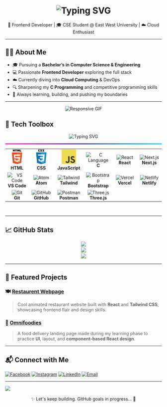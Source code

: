 <!-- Animated Header -->
<h1 align="center">
  <img src="https://readme-typing-svg.demolab.com?font=Fira+Code&weight=500&size=26&pause=1000&color=00FFAA&center=true&vCenter=true&width=435&lines=Hi+I'm+Taskin+Billah+Tamim!;Frontend+Developer+%7C+CSE+Student+%7C+Tech+Lover;Always+learning+%F0%9F%92%AA+Always+building!+%F0%9F%9A%80" alt="Typing SVG" />
</h1>

<p align="center">
  🚀 Frontend Developer | 🎓 CSE Student @ East West University | ☁️ Cloud Enthusiast
</p>

---

## 🧑‍💻 About Me

- 🎓 Pursuing a **Bachelor’s in Computer Science & Engineering**
- 💻 Passionate **Frontend Developer** exploring the full stack
- ☁️ Currently diving into **Cloud Computing** & DevOps
- 🔍 Sharpening my **C Programming** and competitive programming skills
- 🌱 Always learning, building, and pushing my boundaries

---
<div style="text-align: center;">
  <img 
    src="https://i.pinimg.com/originals/a5/3b/c3/a53bc3eb7390edcb1711945f882a92cc.gif" 
    alt="Responsive GIF" 
    style="max-width: 100%; height: auto;"
  />
</div>


<!-- Skill Icons -->
<h2>🧰 Tech Toolbox</h2>

<!-- Gradient Header with Typing Animation -->
<p align="center">
  <img src="https://readme-typing-svg.demolab.com?font=Fira+Code&size=24&pause=1000&color=FF6B6B&center=true&vCenter=true&width=500&lines=🔥+My+Tech+Toolbox+%F0%9F%94%A5;Crafted+for+the+Future+%F0%9F%9A%80" alt="Typing SVG" />
</p>

<!-- Gradient-style line -->
<hr style="height: 3px; background: linear-gradient(to right, #ff00cc, #333399, #00ccff); border: none;">

<!-- Tech Toolbox Table with GIF Icons -->
<table align="center">
  <tr>
    <td align="center" width="100">
      <img src="https://raw.githubusercontent.com/devicons/devicon/master/icons/html5/html5-original-wordmark.svg" width="48" alt="HTML" />
      <br><b>HTML</b>
    </td>
    <td align="center" width="100">
      <img src="https://raw.githubusercontent.com/devicons/devicon/master/icons/css3/css3-original-wordmark.svg" width="48" alt="CSS" />
      <br><b>CSS</b>
    </td>
    <td align="center" width="100">
      <img src="https://raw.githubusercontent.com/devicons/devicon/master/icons/javascript/javascript-original.svg" width="48" alt="JavaScript" />
      <br><b>JavaScript</b>
    </td>
    <td align="center" width="100">
      <img src="https://media.giphy.com/media/IeRdg7c5z7BTdhp3fS/giphy.gif" width="48" alt="C Language" />
      <br><b>C</b>
    </td>
    <td align="center" width="100">
      <img src="https://media.giphy.com/media/eNAsjO55tPbgaor7ma/giphy.gif" width="48" alt="React" />
      <br><b>React</b>
    </td>
    <td align="center" width="100">
      <img src="https://media.giphy.com/media/qgQUggAC3Pfv687qPC/giphy.gif" width="48" alt="Next.js" />
      <br><b>Next.js</b>
    </td>
  </tr>

  <tr>
    <td align="center" width="100">
      <img src="https://cdn.jsdelivr.net/gh/devicons/devicon/icons/vscode/vscode-original.svg" width="48" alt="VS Code" />
      <br><b>VS Code</b>
    </td>
    <td align="center" width="100">
      <img src="https://cdn.jsdelivr.net/gh/devicons/devicon/icons/atom/atom-original.svg" width="48" alt="Atom" />
      <br><b>Atom</b>
    </td>
    <td align="center" width="100">
      <img src="https://media.giphy.com/media/XAxylRMCdpbEWUAvr8/giphy.gif" width="48" alt="Tailwind" />
      <br><b>Tailwind</b>
    </td>
    <td align="center" width="100">
      <img src="https://cdn.jsdelivr.net/gh/devicons/devicon/icons/bootstrap/bootstrap-original.svg" width="48" alt="Bootstrap" />
      <br><b>Bootstrap</b>
    </td>
    <td align="center" width="100">
      <img src="https://www.vectorlogo.zone/logos/vercel/vercel-icon.svg" width="48" alt="Vercel" />
      <br><b>Vercel</b>
    </td>
    <td align="center" width="100">
      <img src="https://cdn.jsdelivr.net/gh/devicons/devicon/icons/netlify/netlify-original.svg" width="48" alt="Netlify" />
      <br><b>Netlify</b>
    </td>
  </tr>

  <tr>
    <td align="center" width="100">
      <img src="https://cdn.jsdelivr.net/gh/devicons/devicon/icons/git/git-original.svg" width="48" alt="Git" />
      <br><b>Git</b>
    </td>
    <td align="center" width="100">
      <img src="https://cdn.jsdelivr.net/gh/devicons/devicon/icons/github/github-original.svg" width="48" alt="GitHub" />
      <br><b>GitHub</b>
    </td>
    <td align="center" width="100">
      <img src="https://www.vectorlogo.zone/logos/getpostman/getpostman-icon.svg" width="48" alt="Postman" />
      <br><b>Postman</b>
    </td>
    <td align="center" width="100">
      <img src="https://cdn.jsdelivr.net/gh/devicons/devicon/icons/threejs/threejs-original.svg" width="48" alt="Three.js" />
      <br><b>Three.js</b>
    </td>
  </tr>
</table>

<!-- Optional spacing line -->
<br>





---

<!-- GitHub Stats Section -->
## 📈 GitHub Stats

<div align="center">

  <img src="https://github-readme-stats.vercel.app/api?username=Taskintamim&theme=catppuccin_mocha&hide_border=true&include_all_commits=true&count_private=false" /><br/>
  <img src="https://nirzak-streak-stats.vercel.app/?user=Taskintamim&theme=catppuccin_mocha&hide_border=true" /><br/>
  <img src="https://github-readme-stats.vercel.app/api/top-langs/?username=Taskintamim&theme=catppuccin_mocha&hide_border=true&include_all_commits=true&count_private=false&layout=compact" />

</div>


---

<!-- Projects Section -->
## 🚀 Featured Projects

### 🍽️ [Restaurent Webpage](https://github.com/Taskintamim/restaurent--webpage)

> Cool animated restaurant website built with **React** and **Tailwind CSS**, showcasing frontend flair and design skills.

### 🍱 [Omnifoodies](https://github.com/Taskintamim/Omnifoodies)

> A food delivery landing page made during my learning phase to practice **UI**, layout, and **component-based React design**.

---

<!-- Connect Section -->
## 📬 Connect with Me

[![Facebook](https://img.shields.io/badge/Facebook-%231877F2.svg?logo=Facebook&logoColor=white)](https://www.facebook.com/profile.php?id=100076666432155)
[![Instagram](https://img.shields.io/badge/Instagram-%23E4405F.svg?logo=Instagram&logoColor=white)](https://www.instagram.com/taskin.tamim.official/)
[![LinkedIn](https://img.shields.io/badge/LinkedIn-%230077B5.svg?logo=linkedin&logoColor=white)](https://www.linkedin.com/in/taskintamim/)
[![Email](https://img.shields.io/badge/Email-D14836?logo=gmail&logoColor=white)](mailto:taskintamim2607@gmail.com)


---

<!-- Fancy Divider -->
<img src="https://capsule-render.vercel.app/api?type=waving&color=0:00c6ff,100:0072ff&height=120&section=footer"/>

<p align="center">
  ✨ Let's keep building. GitHub goals in progress... 🚀
</p>
